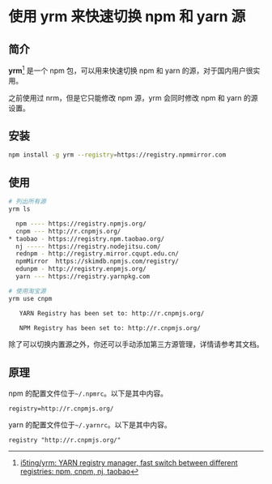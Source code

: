 # 使用 yrm 来快速切换 npm 和 yarn 源

## 简介

**yrm**[^1] 是一个 npm 包，可以用来快速切换 npm 和 yarn 的源，对于国内用户很实用。

之前使用过 nrm，但是它只能修改 npm 源，yrm 会同时修改 npm 和 yarn 的源设置。

## 安装

```bash
npm install -g yrm --registry=https://registry.npmmirror.com
```

## 使用

```bash
# 列出所有源
yrm ls

  npm ---- https://registry.npmjs.org/
  cnpm --- http://r.cnpmjs.org/
* taobao - https://registry.npm.taobao.org/
  nj ----- https://registry.nodejitsu.com/
  rednpm - http://registry.mirror.cqupt.edu.cn/
  npmMirror  https://skimdb.npmjs.com/registry/
  edunpm - http://registry.enpmjs.org/
  yarn --- https://registry.yarnpkg.com
```

```bash
# 使用淘宝源
yrm use cnpm

   YARN Registry has been set to: http://r.cnpmjs.org/

   NPM Registry has been set to: http://r.cnpmjs.org/
```

除了可以切换内置源之外，你还可以手动添加第三方源管理，详情请参考其文档。

## 原理

npm 的配置文件位于`~/.npmrc`。以下是其中内容。

```text
registry=http://r.cnpmjs.org/
```

yarn 的配置文件位于`~/.yarnrc`。以下是其中内容。

```text
registry "http://r.cnpmjs.org/"
```

[^1]: [i5ting/yrm: YARN registry manager, fast switch between different registries: npm, cnpm, nj, taobao](https://github.com/i5ting/yrm)
